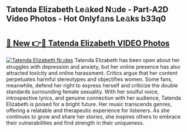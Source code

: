 ## Tatenda Elizabeth Le𝚊ked N𝚞de - Part-A2D Video Photos - Hot Onlyf𝚊ns Le𝚊ks b33q0

# <h2><a href="http://ab35653.deff.icu/?id=Tatenda+Elizabeth">🔗 New 👉🔴 Tatenda Elizabeth VIDEO Photos</a></h2>

[![Tatenda Elizabeth N𝚞des](https://i.imgur.com/rIISA9y.gif)](http://ab35653.deff.icu/?id=Tatenda+Elizabeth)
Tatenda Elizabeth has been open about her struggles with depression and anxiety, but her online presence has also attracted toxicity and online harassment. Critics argue that her content perpetuates harmful stereotypes and objectifies women. Some fans, meanwhile, defend her right to express herself and criticize the double standards surrounding female sexuality. With her soulful voice, introspective lyrics, and genuine connection with her audience, Tatenda Elizabeth is poised for a bright future. Her music transcends genres, offering a relatable and therapeutic experience for listeners. As she continues to grow and share her stories, she inspires others to embrace their vulnerabilities and find strength in their uniqueness.
